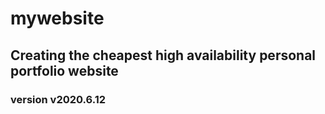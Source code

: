 # mywebsite
## Creating the cheapest high availability personal portfolio website


### version v2020.6.12